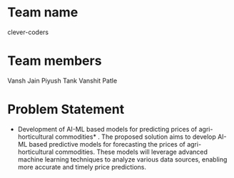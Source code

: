 # Team name
clever-coders

# Team members
Vansh Jain 
Piyush Tank 
Vanshit Patle

# Problem Statement 
* Development of AI-ML based models for predicting prices of agri-horticultural commodities* .
The proposed solution aims to develop AI-ML based predictive models for forecasting the prices of agri-horticultural commodities. These models will leverage advanced machine learning techniques to analyze various data sources, enabling more accurate and timely price predictions.

